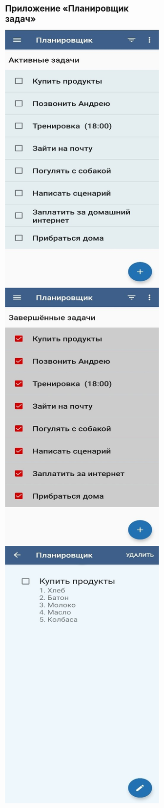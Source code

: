 # Приложение «Планировщик задач»
![Активные задачи](https://github.com/Egor609/to-do/blob/main/Задачи.jpg)
![Завершённые задачи](https://github.com/Egor609/to-do/blob/main/Завершённые%20задачи.jpg)
![Список](https://github.com/Egor609/to-do/blob/main/Список.jpg)
